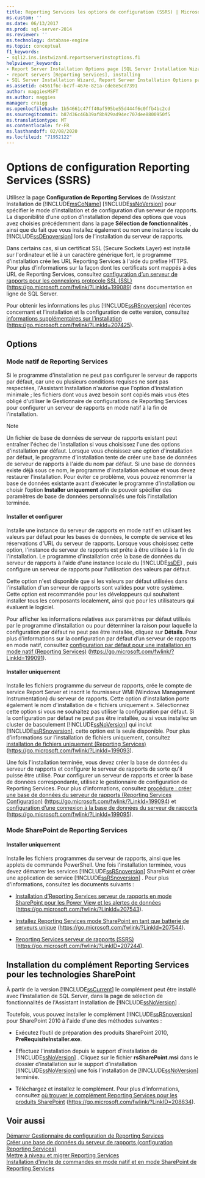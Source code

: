 ```yaml
---
title: Reporting Services les options de configuration (SSRS) | Microsoft Docs
ms.custom: ''
ms.date: 06/13/2017
ms.prod: sql-server-2014
ms.reviewer: ''
ms.technology: database-engine
ms.topic: conceptual
f1_keywords:
- sql12.ins.instwizard.reportserverinstoptions.f1
helpviewer_keywords:
- Report Server Installation Options page [SQL Server Installation Wizard]
- report servers [Reporting Services], installing
- SQL Server Installation Wizard, Report Server Installation Options page
ms.assetid: e4561f6c-bc7f-467e-821a-cde8e5cd7391
author: maggiesMSFT
ms.author: maggies
manager: craigg
ms.openlocfilehash: 1b54661c47ff40af595be55d444f6c0ffb4bc2cd
ms.sourcegitcommit: b87d36c46b39af8b929ad94ec707dee8800950f5
ms.translationtype: MT
ms.contentlocale: fr-FR
ms.lasthandoff: 02/08/2020
ms.locfileid: "71952122"
---
```

# <a name="reporting-services-configuration-options-ssrs"></a>Options de configuration Reporting Services (SSRS)
  Utilisez la page **Configuration de Reporting Services** de l’Assistant Installation de [!INCLUDE[msCoName](../../includes/msconame-md.md)] [!INCLUDE[ssNoVersion](../../includes/ssnoversion-md.md)] pour spécifier le mode d’installation et de configuration d’un serveur de rapports. La disponibilité d’une option d’installation dépend des options que vous avez choisies précédemment dans la page **Sélection de fonctionnalités** , ainsi que du fait que vous installez également ou non une instance locale du [!INCLUDE[ssDEnoversion](../../includes/ssdenoversion-md.md)] lors de l’installation du serveur de rapports.  
  
 Dans certains cas, si un certificat SSL (Secure Sockets Layer) est installé sur l'ordinateur et lié à un caractère générique fort, le programme d'installation crée les URL Reporting Services à l'aide du préfixe HTTPS. Pour plus d’informations sur la façon dont les certificats sont mappés à des URL de Reporting Services, consultez [configuration d’un serveur de rapports pour les connexions protocole SSL (SSL)](https://go.microsoft.com/fwlink/?LinkId=199089) (https://go.microsoft.com/fwlink/?LinkId=199089) dans documentation en ligne de SQL Server.  
  
 Pour obtenir les informations les plus [!INCLUDE[ssRSnoversion](../../includes/ssrsnoversion-md.md)] récentes concernant et l’installation et la configuration de cette version, consultez [informations supplémentaires sur l’installation](https://go.microsoft.com/fwlink/?LinkId=207425) (https://go.microsoft.com/fwlink/?LinkId=207425).  
  
## <a name="options"></a>Options  
  
### <a name="reporting-services-native-mode"></a>Mode natif de Reporting Services  
 Si le programme d'installation ne peut pas configurer le serveur de rapports par défaut, car une ou plusieurs conditions requises ne sont pas respectées, l'Assistant Installation n'autorise que l'option d'installation minimale ; les fichiers dont vous avez besoin sont copiés mais vous êtes obligé d'utiliser le Gestionnaire de configurations de Reporting Services pour configurer un serveur de rapports en mode natif à la fin de l'installation.  
  
> [!NOTE]  
>  Un fichier de base de données de serveur de rapports existant peut entraîner l'échec de l'installation si vous choisissez l'une des options d'installation par défaut. Lorsque vous choisissez une option d'installation par défaut, le programme d'installation tente de créer une base de données de serveur de rapports à l'aide du nom par défaut. Si une base de données existe déjà sous ce nom, le programme d'installation échoue et vous devez restaurer l'installation. Pour éviter ce problème, vous pouvez renommer la base de données existante avant d’exécuter le programme d’installation ou choisir l’option **Installer uniquement** afin de pouvoir spécifier des paramètres de base de données personnalisés une fois l’installation terminée.  
  
#### <a name="install-and-configure"></a>Installer et configurer  
 Installe une instance du serveur de rapports en mode natif en utilisant les valeurs par défaut pour les bases de données, le compte de service et les réservations d'URL du serveur de rapports. Lorsque vous choisissez cette option, l'instance du serveur de rapports est prête à être utilisée à la fin de l'installation. Le programme d'installation crée la base de données du serveur de rapports à l'aide d'une instance locale du [!INCLUDE[ssDE](../../includes/ssde-md.md)] , puis configure un serveur de rapports pour l'utilisation des valeurs par défaut.  
  
 Cette option n'est disponible que si les valeurs par défaut utilisées dans l'installation d'un serveur de rapports sont valides pour votre système. Cette option est recommandée pour les développeurs qui souhaitent installer tous les composants localement, ainsi que pour les utilisateurs qui évaluent le logiciel.  
  
 Pour afficher les informations relatives aux paramètres par défaut utilisés par le programme d’installation ou pour déterminer la raison pour laquelle la configuration par défaut ne peut pas être installée, cliquez sur **Détails**. Pour plus d’informations sur la configuration par défaut d’un serveur de rapports en mode natif, consultez [configuration par défaut pour une installation en mode natif (Reporting Services)](https://go.microsoft.com/fwlink/?LinkId=199091) (https://go.microsoft.com/fwlink/?LinkId=199091).  
  
#### <a name="install-only"></a>Installer uniquement  
 Installe les fichiers programme du serveur de rapports, crée le compte de service Report Server et inscrit le fournisseur WMI (Windows Management Instrumentation) du serveur de rapports. Cette option d'installation porte également le nom d'installation de « fichiers uniquement ». Sélectionnez cette option si vous ne souhaitez pas utiliser la configuration par défaut. Si la configuration par défaut ne peut pas être installée, ou si vous installez un cluster de basculement [!INCLUDE[ssNoVersion](../../includes/ssnoversion-md.md)] qui inclut [!INCLUDE[ssRSnoversion](../../includes/ssrsnoversion-md.md)], cette option est la seule disponible. Pour plus d’informations sur l’installation de fichiers uniquement, consultez [installation de fichiers uniquement (Reporting Services)](https://go.microsoft.com/fwlink/?LinkId=199093) (https://go.microsoft.com/fwlink/?LinkId=199093).  
  
 Une fois l'installation terminée, vous devez créer la base de données du serveur de rapports et configurer le serveur de rapports de sorte qu'il puisse être utilisé. Pour configurer un serveur de rapports et créer la base de données correspondante, utilisez le gestionnaire de configuration de Reporting Services. Pour plus d’informations, consultez [procédure : créer une base de données du serveur de rapports (Reporting Services Configuration)](https://go.microsoft.com/fwlink/?LinkId=199094) (https://go.microsoft.com/fwlink/?LinkId=199094) et [configuration d’une connexion à la base de données du serveur de rapports](https://go.microsoft.com/fwlink/?LinkId=199095) (https://go.microsoft.com/fwlink/?LinkId=199095).  
  
### <a name="reporting-services-sharepoint-mode"></a>Mode SharePoint de Reporting Services  
  
#### <a name="install-only"></a>Installer uniquement  
 Installe les fichiers programmes du serveur de rapports, ainsi que les applets de commande PowerShell. Une fois l'installation terminée, vous devez démarrer les services [!INCLUDE[ssRSnoversion](../../includes/ssrsnoversion-md.md)] SharePoint et créer une application de service [!INCLUDE[ssRSnoversion](../../includes/ssrsnoversion-md.md)] . Pour plus d'informations, consultez les documents suivants :  
  
-   [Installation d’Reporting Services serveur de rapports en mode SharePoint pour les Power View et les alertes de données](https://go.microsoft.com/fwlink/?LinkId=207543) (https://go.microsoft.com/fwlink/?LinkId=207543).  
  
-   [Installez Reporting Services mode SharePoint en tant que batterie de serveurs unique](https://go.microsoft.com/fwlink/?LinkId=207544) (https://go.microsoft.com/fwlink/?LinkId=207544).  
  
-   [Reporting Services serveur de rapports (SSRS)](https://go.microsoft.com/fwlink/?LinkID=207244) (https://go.microsoft.com/fwlink/?LinkID=207244).  
  
## <a name="installing-the-reporting-services-add-in-for-sharepoint-technologies"></a>Installation du complément Reporting Services pour les technologies SharePoint  
 À partir de la version [!INCLUDE[ssCurrent](../../includes/sscurrent-md.md)] le complément peut être installé avec l'installation de SQL Server, dans la page de sélection de fonctionnalités de l'Assistant Installation de [!INCLUDE[ssNoVersion](../../includes/ssnoversion-md.md)] .  
  
 Toutefois, vous pouvez installer le complément [!INCLUDE[ssRSnoversion](../../includes/ssrsnoversion-md.md)] pour SharePoint 2010 à l'aide d'une des méthodes suivantes :  
  
-   Exécutez l’outil de préparation des produits SharePoint 2010, **PreRequisiteInstaller.exe**.  
  
-   Effectuez l'installation depuis le support d'installation de [!INCLUDE[ssNoVersion](../../includes/ssnoversion-md.md)] . Cliquez sur le fichier **rsSharePoint.msi** dans le dossier d’installation sur le support d’installation [!INCLUDE[ssNoVersion](../../includes/ssnoversion-md.md)] une fois l’installation de [!INCLUDE[ssNoVersion](../../includes/ssnoversion-md.md)] terminée.  
  
-   Téléchargez et installez le complément. Pour plus d’informations, consultez [où trouver le complément Reporting Services pour les produits SharePoint](https://go.microsoft.com/fwlink/?LinkID=208634) (https://go.microsoft.com/fwlink/?LinkID=208634).  
  
## <a name="see-also"></a>Voir aussi  
 [Démarrer Gestionnaire de configuration de Reporting Services](https://go.microsoft.com/fwlink/?LinkId=199096)   
 [Créer une base de données du serveur de rapports (configuration Reporting Services)](https://go.microsoft.com/fwlink/?LinkId=199094)   
 [Mettre à niveau et migrer Reporting Services](https://go.microsoft.com/fwlink/?LinkID=245628)   
 [Installation d'invite de commandes en mode natif et en mode SharePoint de Reporting Services](https://go.microsoft.com/fwlink/?LinkId=217620)  
  
  
